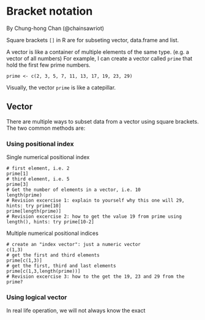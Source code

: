 # Bracket notation
By Chung-hong Chan (@chainsawriot)

Square brackets `[]` in R are for subseting vector, data.frame and list.

A vector is like a container of multiple elements of the same type. (e.g. a vector of all numbers) For example, I can create a vector called `prime` that hold the first few prime numbers.

```{r}
prime <- c(2, 3, 5, 7, 11, 13, 17, 19, 23, 29)
```
Visually, the vector `prime` is like a catepillar.



## Vector

There are multiple ways to subset data from a vector using square brackets. The two common methods are:

### Using positional index

Single numerical positional index

```{r}
# first element, i.e. 2
prime[1]
# third element, i.e. 5
prime[3]
# Get the number of elements in a vector, i.e. 10
length(prime)
# Revision excercise 1: explain to yourself why this one will 29, hints: try prime[10]
prime[length(prime)]
# Revision excercise 2: how to get the value 19 from prime using length(), hints: try prime[10-2]
```

Multiple numerical positional indices

```{r}
# create an "index vector": just a numeric vector
c(1,3)
# get the first and third elements
prime[c(1,3)]
# get the first, third and last elements
prime[c(1,3,length(prime))]
# Revision excercise 3: how to the get the 19, 23 and 29 from the prime?
```

### Using logical vector

In real life operation, we will not always know the exact 
